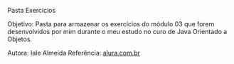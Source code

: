 Pasta Exercícios

Objetivo: Pasta para armazenar os exercícios do módulo 03 que forem desenvolvidos por mim durante o meu estudo no curo de Java Orientado a Objetos.

Autora: Iale Almeida
Referência: [alura.com.br](https://cursos.alura.com.br/course/java-aplicando-orientacao-objetos)